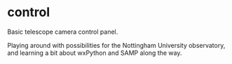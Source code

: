 control
=======

Basic telescope camera control panel.

Playing around with possibilities for the Nottingham University observatory,
and learning a bit about wxPython and SAMP along the way.
